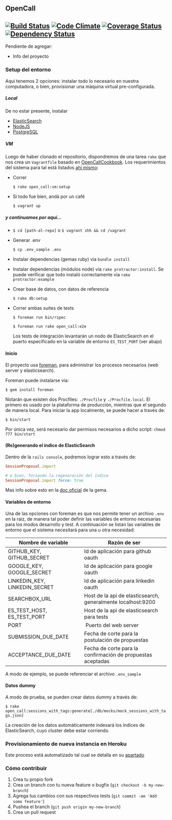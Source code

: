 ## OpenCall
[![Build Status](https://travis-ci.org/fdibartolo/opencall.svg?branch=master)](https://travis-ci.org/fdibartolo/opencall) [![Code Climate](https://codeclimate.com/github/fdibartolo/opencall/badges/gpa.svg)](https://codeclimate.com/github/fdibartolo/opencall) [![Coverage Status](https://coveralls.io/repos/fdibartolo/opencall/badge.svg?branch=master&service=github)](https://coveralls.io/github/fdibartolo/opencall?branch=master) [![Dependency Status](https://gemnasium.com/fdibartolo/opencall.svg)](https://gemnasium.com/fdibartolo/opencall)
---

Pendiente de agregar:

* Info del proyecto

### Setup del entorno

Aquí tenemos 2 opciones: instalar todo lo necesario en nuestra computadora, o bien, provisionar una máquina virtual pre-configurada.

##### Local

De no estar presente, instalar 
  * [ElasticSearch](http://www.elasticsearch.org/)
  * [NodeJS](http://nodejs.org/)
  * [PostgreSQL](http://www.postgresql.org/)

##### VM

Luego de haber clonado el repositorio, dispondremos de una tarea `rake` que nos crea un `Vagrantfile` basado en [OpenCallCookbook](https://github.com/fdibartolo/open_call_cookbook). Los requerimientos del sistema para tal está listados [ahí mismo](https://github.com/fdibartolo/open_call_cookbook#requirements):

* Correr

  `$ rake open_call:vm:setup`

* Si todo fue bien, andá por un café

  `$ vagrant up`

##### y continuamos por aquí...

* `$ cd [path-al-repo]` o `$ vagrant shh && cd /vagrant`

* Generar .env

  `$ cp .env_sample .env`

* Instalar dependencias (gemas ruby) via `bundle install`

* Instalar dependencias (módulos node) via `rake protractor:install`. Se puede verificar que todo instaló correctamente via `rake protractor:example`

* Crear base de datos, con datos de referencia

  `$ rake db:setup`

* Correr ambas suites de tests

  `$ foreman run bin/rspec`

  `$ foreman run rake open_call:e2e`

  Los tests de integración levantarán un nodo de ElasticSearch en el puerto especificado en la variable de entorno `ES_TEST_PORT` (ver abajo)

#### Inicio

El proyecto usa [foreman](https://github.com/ddollar/foreman), para administrar los procesos necesarios (web server y elasticsearch).

Foreman puede instalarse via:

  `$ gem install foreman`

Notarán que existen dos Procfiles: `./Procfile` y `./Procfile.local`. El primero es usado por la plataforma de producción, mientras que el segundo de manera local. Para iniciar la app localmente, se puede hacer a través de:

  `$ bin/start`

Por única vez, será necesario dar permisos necesarios a dicho script: `chmod 777 bin/start`

#### (Re)generando el índice de ElasticSearch

Dentro de la `rails console`, podremos lograr esto a través de:

```ruby
SessionProposal.import

# o bien, forzando la regenaración del índice
SessionProposal.import force: true

```

Mas info sobre esto en la [doc oficial](https://github.com/elastic/elasticsearch-rails/tree/master/elasticsearch-model#importing-the-data) de la gema.

#### Variables de entorno

Una de las opciones con foreman es que nos permite tener un archivo `.env` en la raiz, de manera tal poder definir las variables de entorno necesarias para los modos desarrollo y test. A continuación se listan las variables de entorno que el sistema necesitará para una u otra necesidad:

Nombre de variable | Razón de ser
------------------ | -------------
GITHUB_KEY, GITHUB_SECRET | Id de aplicación para github oauth
GOOGLE_KEY, GOOGLE_SECRET | Id de aplicación para google oauth
LINKEDIN_KEY, LINKEDIN_SECRET | Id de aplicación para linkedin oauth
SEARCHBOX_URL | Host de la api de elasticsearch, generalmente localhost:9200
ES_TEST_HOST, ES_TEST_PORT | Host de la api de elasticsearch para tests
PORT | Puerto del web server
SUBMISSION_DUE_DATE | Fecha de corte para la postulación de propuestas
ACCEPTANCE_DUE_DATE | Fecha de corte para la confirmación de propuestas aceptadas

A modo de ejemplo, se puede referenciar el archivo `.env_sample`

#### Datos dummy 

A modo de prueba, se pueden crear datos dummy a través de:

  `$ rake open_call:sessions_with_tags:generate[./db/mocks/mock_sessions_with_tags.json]`

La creación de los datos automáticamente indexará los índices de ElasticSearch, cuyo cluster debe estar corriendo.

### Provisionamiento de nueva instancia en Heroku

Este proceso está automatizado tal cual se detalla en su [apartado](https://github.com/fdibartolo/opencall/blob/terraform/terraform/README.md)

### Cómo contribuir

1. Crea tu propio fork
2. Crea un branch con tu nueva feature o bugfix (`git checkout -b my-new-branch`)
3. Agrega tus cambios con sus respectivos tests (`git commit -am 'Add some feature'`)
4. Pushea el branch (`git push origin my-new-branch`)
5. Crea un pull request
